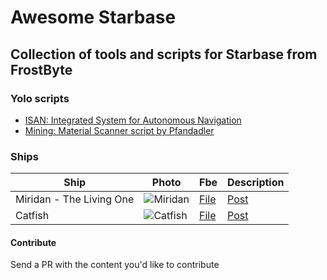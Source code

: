 
# Awesome Starbase
## Collection of tools and scripts for Starbase from FrostByte

### Yolo scripts

 - [ISAN: Integrated System for Autonomous Navigation](https://github.com/Collective-SB/ISAN)
 - [Mining: Material Scanner script by Pfandadler](https://github.com/DerPfandadler/Pfandadler-YOLOL/tree/main/Material%20Scanner)
  
 


### Ships


| Ship                         | Photo                                                 | Fbe | Description |
|------------------------------|-------------------------------------------------------|-----|-------------|
| Miridan - The Living One     |  ![Miridan](https://raw.githubusercontent.com/xymor/awesome-starbase/master/blueprints/custom/miridan/ih8ibecglhj71.webp)                   | [File](https://github.com/xymor/awesome-starbase/blob/master/blueprints/custom/miridan/ship_1140.fbe)    |    [Post](https://www.reddit.com/gallery/pb97b3)         |
| Catfish                      |  ![Catfish](https://raw.githubusercontent.com/xymor/awesome-starbase/master/blueprints/custom/catfish/tzcfracmfai71.webp)     | [File](https://github.com/xymor/awesome-starbase/blob/master/blueprints/custom/catfish/ship_1241.fbe)    |  [Post](https://old.reddit.com/r/starbase/comments/p7c1fw/many_people_asked_for_blueprint_of_my_catfish_you/)          |

#### Contribute
 Send a PR with the content you'd like to contribute
